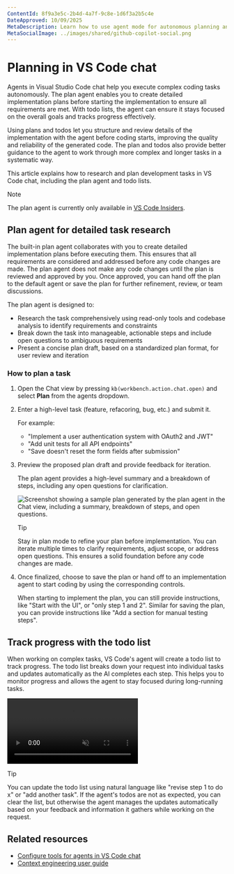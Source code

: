 ```yaml
---
ContentId: 8f9a3e5c-2b4d-4a7f-9c8e-1d6f3a2b5c4e
DateApproved: 10/09/2025
MetaDescription: Learn how to use agent mode for autonomous planning and task management with the todo list in VS Code chat.
MetaSocialImage: ../images/shared/github-copilot-social.png
---
```

# Planning in VS Code chat

Agents in Visual Studio Code chat help you execute complex coding tasks autonomously. The plan agent enables you to create detailed implementation plans before starting the implementation to ensure all requirements are met. With todo lists, the agent can ensure it stays focused on the overall goals and tracks progress effectively.

Using plans and todos let you structure and review details of the implementation with the agent before coding starts, improving the quality and reliability of the generated code. The plan and todos also provide better guidance to the agent to work through more complex and longer tasks in a systematic way.

This article explains how to research and plan development tasks in VS Code chat, including the plan agent and todo lists.

> [!NOTE]
> The plan agent is currently only available in [VS Code Insiders](https://code.visualstudio.com/insiders/).

## Plan agent for detailed task research

The built-in plan agent collaborates with you to create detailed implementation plans before executing them. This ensures that all requirements are considered and addressed before any code changes are made. The plan agent does not make any code changes until the plan is reviewed and approved by you. Once approved, you can hand off the plan to the default agent or save the plan for further refinement, review, or team discussions.

The plan agent is designed to:

* Research the task comprehensively using read-only tools and codebase analysis to identify requirements and constraints
* Break down the task into manageable, actionable steps and include open questions to ambiguous requirements
* Present a concise plan draft, based on a standardized plan format, for user review and iteration

### How to plan a task

1. Open the Chat view by pressing `kb(workbench.action.chat.open)` and select **Plan** from the agents dropdown.

2. Enter a high-level task (feature, refacoring, bug, etc.) and submit it.

    For example:
    * "Implement a user authentication system with OAuth2 and JWT"
    * "Add unit tests for all API endpoints"
    * "Save doesn't reset the form fields after submission"

3. Preview the proposed plan draft and provide feedback for iteration.

    The plan agent provides a high-level summary and a breakdown of steps, including any open questions for clarification.

    ![Screenshot showing a sample plan generated by the plan agent in the Chat view, including a summary, breakdown of steps, and open questions.](../images/chat-planning/plan-agent-sample.png)

    > [!TIP]
    > Stay in plan mode to refine your plan before implementation. You can iterate multiple times to clarify requirements, adjust scope, or address open questions. This ensures a solid foundation before any code changes are made.

4. Once finalized, choose to save the plan or hand off to an implementation agent to start coding by using the corresponding controls.

    When starting to implement the plan, you can still provide instructions, like "Start with the UI", or "only step 1 and 2". Similar for saving the plan, you can provide instructions like "Add a section for manual testing steps".



## Track progress with the todo list

When working on complex tasks, VS Code's agent will create a todo list to track progress. The todo list breaks down your request into individual tasks and updates automatically as the AI completes each step. This helps you to monitor progress and allows the agent to stay focused during long-running tasks.

<video src="../images/chat-planning/todo-list-demo.mp4" title="Video showing the todo list control in the Chat view to track the progress of a chat request." autoplay loop controls muted></video>

> [!TIP]
> You can update the todo list using natural language like "revise step 1 to do x" or "add another task". If the agent's todos are not as expected, you can clear the list, but otherwise the agent manages the updates automatically based on your feedback and information it gathers while working on the request.

## Related resources

* [Configure tools for agents in VS Code chat](/docs/copilot/chat/chat-tools.md)
* [Context engineering user guide](/docs/copilot/guides/context-engineering-guide.md)
